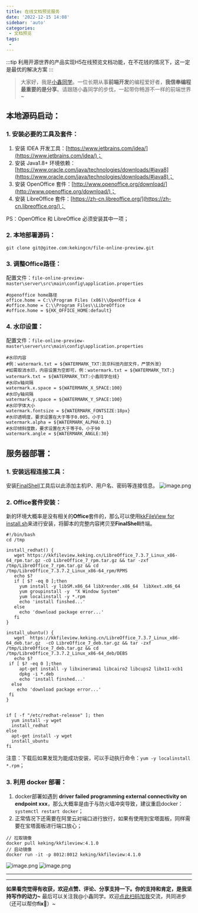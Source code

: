 ```yaml
---
title: 在线文档预览服务
date: '2022-12-15 14:08'
sidebar: 'auto'
categories:
 - 文档预览
tags:
 - 
---
```


:::tip
利用开源世界的产品实现H5在线预览文档功能，在不花钱的情况下，这一定是最优的解决方案
:::


<!-- more -->

> 大家好，我是[小鑫同学](https://it200.cn/)。一位长期从事**前端开发**的编程爱好者，**我信奉编程最重要的是分享**。请跟随小鑫同学的步伐，一起带你畅游不一样的前端世界~

## 本地源码启动：
### 1. 安装必要的工具及套件：

1. 安装 IDEA 开发工具：[https://www.jetbrains.com/idea/](https://www.jetbrains.com/idea/)；
2. 安装 Java1.8+ 环境依赖：[https://www.oracle.com/java/technologies/downloads/#java8](https://www.oracle.com/java/technologies/downloads/#java8)；
3. 安装 OpenOffice 套件：[http://www.openoffice.org/download/](http://www.openoffice.org/download/)；
4. 安装 LibreOffice 套件：[https://zh-cn.libreoffice.org/](https://zh-cn.libreoffice.org/)；

PS：OpenOffice 和 LibreOffice 必须安装其中一项；
### 2. 本地部署源码：
```shell
git clone git@gitee.com:kekingcn/file-online-preview.git
```
### 3. 调整Office路径：
配置文件：`file-online-preview-master\server\src\main\config\application.properties`
```shell
#openoffice home路径
office.home = C:\\Program Files (x86)\\OpenOffice 4
#office.home = C:\\Program Files\\LibreOffice
#office.home = ${KK_OFFICE_HOME:default}
```
### 4. 水印设置：
配置文件：`file-online-preview-master\server\src\main\config\application.properties`
```shell
#水印内容
#例：watermark.txt = ${WATERMARK_TXT:凯京科技内部文件，严禁外泄}
#如需取消水印，内容设置为空即可，例：watermark.txt = ${WATERMARK_TXT:}
watermark.txt = ${WATERMARK_TXT:小鑫同学在线}
#水印x轴间隔
watermark.x.space = ${WATERMARK_X_SPACE:100}
#水印y轴间隔
watermark.y.space = ${WATERMARK_Y_SPACE:100}
#水印字体大小
watermark.fontsize = ${WATERMARK_FONTSIZE:18px}
#水印透明度，要求设置在大于等于0.005，小于1
watermark.alpha = ${WATERMARK_ALPHA:0.1}
#水印倾斜度数，要求设置在大于等于0，小于90
watermark.angle = ${WATERMARK_ANGLE:30}
```
## 服务器部署：
### 1. 安装远程连接工具：
安装[FinalShell](http://www.hostbuf.com/)工具后以此添加主机IP、用户名、密码等连接信息。
![image.png](https://cdn.nlark.com/yuque/0/2022/png/2373519/1671083220221-2a11e4df-27e3-4f62-a942-0623d03c4a6a.png#averageHue=%23e5c383&clientId=uedade3fd-a8f1-4&crop=0&crop=0&crop=1&crop=1&from=paste&height=881&id=u7938b00f&margin=%5Bobject%20Object%5D&name=image.png&originHeight=881&originWidth=1166&originalType=binary&ratio=1&rotation=0&showTitle=false&size=483397&status=done&style=none&taskId=u5256a506-69e2-449b-898b-e6dd2adf85e&title=&width=1166)
### 2. Office套件安装：
新的环境大概率是没有相关的**Office**套件的，那么可以使用[kkFileView for install.sh](https://gitee.com/kekingcn/file-online-preview/blob/master/server/src/main/bin/install.sh)来进行安装，将脚本的完整内容拷贝至**FinalShell**终端。
```shell
#!/bin/bash
cd /tmp

install_redhat() {
   wget https://kkfileview.keking.cn/LibreOffice_7.3.7_Linux_x86-64_rpm.tar.gz -cO LibreOffice_7_rpm.tar.gz && tar -zxf /tmp/LibreOffice_7_rpm.tar.gz && cd /tmp/LibreOffice_7.3.7.2_Linux_x86-64_rpm/RPMS
   echo $?
   if [ $? -eq 0 ];then
     yum install -y libSM.x86_64 libXrender.x86_64  libXext.x86_64
     yum groupinstall -y  "X Window System"
     yum localinstall -y *.rpm
     echo 'install finshed...'
   else
     echo 'download package error...'
   fi
}

install_ubuntu() {
   wget  https://kkfileview.keking.cn/LibreOffice_7.3.7_Linux_x86-64_deb.tar.gz  -cO LibreOffice_7_deb.tar.gz && tar -zxf /tmp/LibreOffice_7_deb.tar.gz && cd /tmp/LibreOffice_7.3.7.2_Linux_x86-64_deb/DEBS
   echo $?
 if [ $? -eq 0 ];then
     apt-get install -y libxinerama1 libcairo2 libcups2 libx11-xcb1
     dpkg -i *.deb
     echo 'install finshed...'
  else
    echo 'download package error...'
 fi
}


if [ -f "/etc/redhat-release" ]; then
  yum install -y wget
  install_redhat
else
  apt-get install -y wget
  install_ubuntu
fi
```
注意：下载后如果发现为能成功安装，可以手动执行命令：`yum -y localinstall *.rpm`；
### 3. 利用 docker 部署：

1. docker部署如遇到 **driver failed programming external connectivity on endpoint xxx**，那么大概率是由于与防火墙冲突导致，建议重启docker：`systemctl restart docker`；
2. 正常情况下还需要在阿里云对端口进行放行，如果有使用到宝塔面板，同样需要在宝塔面板进行端口放心；
```
// 拉取镜像
docker pull keking/kkfileview:4.1.0
// 启动镜像
docker run -it -p 8012:8012 keking/kkfileview:4.1.0
```
![image.png](https://cdn.nlark.com/yuque/0/2022/png/2373519/1671083731819-04260b32-3e6c-49b5-8166-48355fb13131.png#averageHue=%2374d497&clientId=uedade3fd-a8f1-4&crop=0&crop=0&crop=1&crop=1&from=paste&height=881&id=u9cf0fc15&margin=%5Bobject%20Object%5D&name=image.png&originHeight=881&originWidth=1166&originalType=binary&ratio=1&rotation=0&showTitle=false&size=796571&status=done&style=none&taskId=u27f87b87-2fd2-4fa8-b744-f116385ce4b&title=&width=1166)
![image.png](https://cdn.nlark.com/yuque/0/2022/png/2373519/1671083749661-2c0ec721-25f0-4588-aaf0-41145c622f20.png#averageHue=%23eae9e9&clientId=uedade3fd-a8f1-4&crop=0&crop=0&crop=1&crop=1&from=paste&height=758&id=ufd89be4d&margin=%5Bobject%20Object%5D&name=image.png&originHeight=758&originWidth=1708&originalType=binary&ratio=1&rotation=0&showTitle=false&size=75183&status=done&style=none&taskId=ud28f7536-461e-4bf3-a77d-a97ae829d92&title=&width=1708)

---

* * *

**如果看完觉得有收获，欢迎点赞、评论、分享支持一下。你的支持和肯定，是我坚持写作的动力~**
最后可以关注我@小鑫同学。欢迎[点此扫码加我](https://it200.cn/)交流，共同进步（还可以帮你**fix**🐛）~